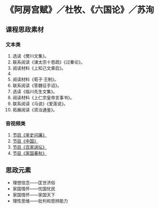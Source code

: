 # 《阿房宫赋》／杜牧、《六国论》／苏洵

## 课程思政素材

### 文本类

1. 选读《樊川文集》。
2. 联系阅读《谏太宗十思疏》《过秦论》。
3. 阅读材料《上知己文章启》。
4. 
2. 阅读材料《荀子·王制》。
3. 联系阅读《答魏征手诏》。
4. 选读《临川先生文集》。
5. 阅读材料《上仁宗皇帝言事书》。
6. 联系阅读《马说》《爱莲说》。
7. 拓展阅读《资治通鉴》。

### 音视频类

1. [节目《鉴史问廉》](https://tv.cctv.com/2015/01/09/VIDE1420811474361296.shtml)
2. [节目《中国》](https://www.mgtv.com/b/410211/15592572.html?fpa=2200&fpos=&lastp=ch_doc)
3. [节目《百家讲坛》](https://tv.cctv.com/2012/11/12/VIDE1355218010176402.shtml)
4. [节目《家国春秋》](http://tv.cctv.com/2019/10/06/VIDATR5UUtPXczL3uc1J5unl191006.shtml)

## 思政元素

- 理想信念——匡世济俗
- 家国情怀——忧国忧民
- 家国情怀——家国天下
- 理性思维——批判和思辨能力
